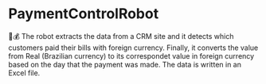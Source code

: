 # PaymentControlRobot

🤖💰 The robot extracts the data from a CRM site and it detects which customers paid their bills with foreign currency. Finally, it converts the value from Real (Brazilian currency) to its correspondet value in foreign currency based on the day that the payment was made. The data is written in an Excel file. 

